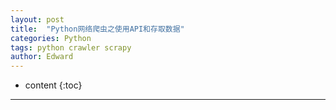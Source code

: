 ```yaml
---
layout: post
title:  "Python网络爬虫之使用API和存取数据"
categories: Python
tags: python crawler scrapy
author: Edward
---
```


* content
{:toc}

--------------------